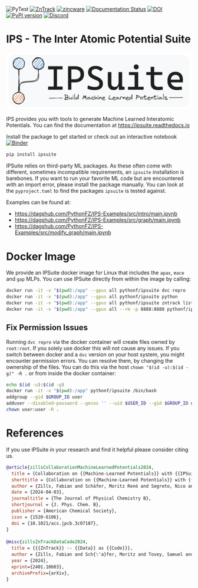 ![PyTest](https://github.com/zincware/IPSuite/actions/workflows/tests.yaml/badge.svg)
[![ZnTrack](https://img.shields.io/badge/Powered%20by-ZnTrack-%23007CB0)](https://zntrack.readthedocs.io/en/latest/)
[![zincware](https://img.shields.io/badge/Powered%20by-zincware-darkcyan)](https://github.com/zincware)
[![Documentation Status](https://readthedocs.org/projects/ipsuite/badge/?version=latest)](https://ipsuite.readthedocs.io/en/latest/?badge=latest)
[![DOI](https://img.shields.io/badge/DOI-10.1021/acs.jpcb.3c07187-red)](https://pubs.acs.org/doi/10.1021/acs.jpcb.3c07187)
[![PyPI version](https://badge.fury.io/py/ipsuite.svg)](https://badge.fury.io/py/ipsuite)
[![Discord](https://img.shields.io/discord/1034511611802689557)](https://discord.gg/7ncfwhsnm4)

# IPS - The Inter Atomic Potential Suite

![Logo](https://raw.githubusercontent.com/zincware/IPSuite/main/misc/IPS_logo.png)

IPS provides you with tools to generate Machine Learned Interatomic Potentials.
You can find the documentation at https://ipsuite.readthedocs.io

Install the package to get started or check out an interactive notebook
[![Binder](https://mybinder.org/badge_logo.svg)](https://mybinder.org/v2/gh/zincware/IPSuite/HEAD)

```python
pip install ipsuite
```

IPSuite relies on third-party ML packages. As these often come with different,
sometimes incompatible requirements, an `ipsuite` installation is barebones. If
you want to run your favorite ML code but are encountered with an import error,
please install the package manually. You can look at the `pyproject.toml` to
find the packages `ipsuite` is tested against.

Examples can be found at:

- https://dagshub.com/PythonFZ/IPS-Examples/src/intro/main.ipynb
- https://dagshub.com/PythonFZ/IPS-Examples/src/graph/main.ipynb
- https://dagshub.com/PythonFZ/IPS-Examples/src/modify_graph/main.ipynb

# Docker Image

We provide an IPSuite docker image for Linux that includes the `apax`, `mace`
and `gap` MLPs. You can use IPSuite directly from within the image by calling:

```sh
docker run -it -v "$(pwd):/app" --gpus all pythonf/ipsuite dvc repro
docker run -it -v "$(pwd):/app" --gpus all pythonf/ipsuite python
docker run -it -v "$(pwd):/app" --gpus all pythonf/ipsuite zntrack list
docker run -it -v "$(pwd):/app" --gpus all --rm -p 8888:8888 pythonf/ipsuite jupyter lab --ip=0.0.0.0 --port=8888 --allow-root
```

## Fix Permission Issues

Running `dvc repro` via the docker container will create files owned by
`root:root`. If you solely use docker this will not cause any issues. If you
switch between docker and a `dvc` version on your host system, you might
encounter permission errors. You can resolve them, by changing the ownership of
the files. You can do this via the host `chown "$(id -u):$(id -g)" -R .` or from
inside the docker container:

```sh
echo $(id -u):$(id -g)
docker run -it -v "$(pwd):/app" pythonf/ipsuite /bin/bash
addgroup --gid $GROUP_ID user
adduser --disabled-password --gecos '' --uid $USER_ID --gid $GROUP_ID user
chown user:user -R .
```

# References

If you use IPSuite in your research and find it helpful please consider citing
us.

```bibtex
@article{zillsCollaborationMachineLearnedPotentials2024,
  title = {Collaboration on {{Machine-Learned Potentials}} with {{IPSuite}}: {{A Modular Framework}} for {{Learning-on-the-Fly}}},
  shorttitle = {Collaboration on {{Machine-Learned Potentials}} with {{IPSuite}}},
  author = {Zills, Fabian and Schäfer, Moritz René and Segreto, Nico and Kästner, Johannes and Holm, Christian and Tovey, Samuel},
  date = {2024-04-03},
  journaltitle = {The Journal of Physical Chemistry B},
  shortjournal = {J. Phys. Chem. B},
  publisher = {American Chemical Society},
  issn = {1520-6106},
  doi = {10.1021/acs.jpcb.3c07187},
}

@misc{zillsZnTrackDataCode2024,
  title = {{{ZnTrack}} -- {{Data}} as {{Code}}},
  author = {Zills, Fabian and Sch{\"a}fer, Moritz and Tovey, Samuel and K{\"a}stner, Johannes and Holm, Christian},
  year = {2024},
  eprint={2401.10603},
  archivePrefix={arXiv},
}
```
